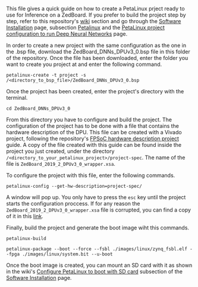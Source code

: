 This file gives a quick guide on how to create a PetaLinux prject ready to use for Inference on a ZedBoard. If you prefer to build the project step by step, refer to this repository's [wiki](https://github.com/UviDTE-FPSoC/vitis-dnn/wiki) section and go through the [Software Installation](https://github.com/UviDTE-FPSoC/vitis-dnn/wiki/Software-Installation) page, subsection [Petalinux](https://github.com/UviDTE-FPSoC/vitis-dnn/wiki/Software-Installation#petalinux) and the [PetaLinux project configuration to run Deep Neural Networks](https://github.com/UviDTE-FPSoC/vitis-dnn/wiki/Petalinux-project-configuration-to-run-Deep-Neural-Networks) page.

In order to create a new project with the same configuration as the one in the .bsp file, download the ZedBoard_DNNs_DPUv3_0.bsp file in this folder of the repository. Once the file has been downloaded, enter the folder you want to create you project at and enter the following command.

```
petalinux-create -t project -s /<directory_to_bsp_file>/ZedBoard_DNNs_DPUv3_0.bsp
```

Once the project has been created, enter the project's directory with the terminal.

```
cd ZedBoard_DNNs_DPUv3_0
```

From this directory you have to configure and build the project. The configuration of the project has to be done with a file that contains the hardware description of the DPU. This file can be created with a Vivado project, following the repository's [FPSoC hardware description project](https://github.com/UviDTE-FPSoC/vitis-dnn/wiki/FPSoC-hardware-description-project) guide. A copy of the file created with this guide can be found inside the project you just created, under the directory `/<directory_to_your_petalinux_project>/project-spec`. The name of the file is `ZedBoard_2019_2_DPUv3_0_wrapper.xsa`.

To configure the project with this file, enter the following commands.

```
petalinux-config --get-hw-description=project-spec/
```

A window will pop up. You only have to press the `esc` key until the project starts the configuration proccess. If for any reason the `ZedBoard_2019_2_DPUv3_0_wrapper.xsa` file is corrupted, you can find a copy of it in this [link](https://github.com/UviDTE-FPSoC/vitis-dnn/tree/master/ZedBoard_DNNs/hardware_description_file-Vivado).

Finally, build the project and generate the boot image wiht this commands.

```
petalinux-build

petalinux-package --boot --force --fsbl ./images/linux/zynq_fsbl.elf --fpga ./images/linux/system.bit --u-boot
```

Once the boot image is created, you can mount an SD card with it as shown in the wiki's [Configure PetaLinux to boot with SD card](https://github.com/UviDTE-FPSoC/vitis-dnn/wiki/Software-Installation#configure-petalinux-to-boot-with-sd-card) subsection of the [Software Installation](https://github.com/UviDTE-FPSoC/vitis-dnn/wiki/Software-Installation) page.
